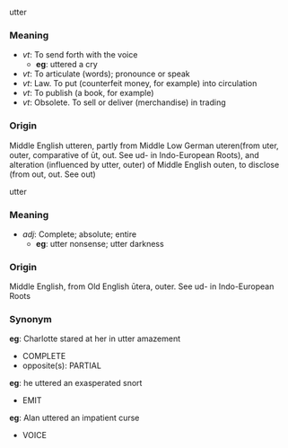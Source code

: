 utter
### Meaning
+ _vt_: To send forth with the voice
    + __eg__: uttered a cry
+ _vt_: To articulate (words); pronounce or speak
+ _vt_: Law. To put (counterfeit money, for example) into circulation
+ _vt_: To publish (a book, for example)
+ _vt_: Obsolete. To sell or deliver (merchandise) in trading

### Origin

Middle English utteren, partly from Middle Low German uteren(from uter, outer, comparative of ūt, out. See ud- in Indo-European Roots), and alteration (influenced by utter, outer) of Middle English outen, to disclose (from out, out. See out)

utter
### Meaning
+ _adj_: Complete; absolute; entire
    + __eg__: utter nonsense; utter darkness

### Origin

Middle English, from Old English ūtera, outer. See ud- in Indo-European Roots

### Synonym

__eg__: Charlotte stared at her in utter amazement

+ COMPLETE
+ opposite(s): PARTIAL

__eg__: he uttered an exasperated snort

+ EMIT

__eg__: Alan uttered an impatient curse

+ VOICE



